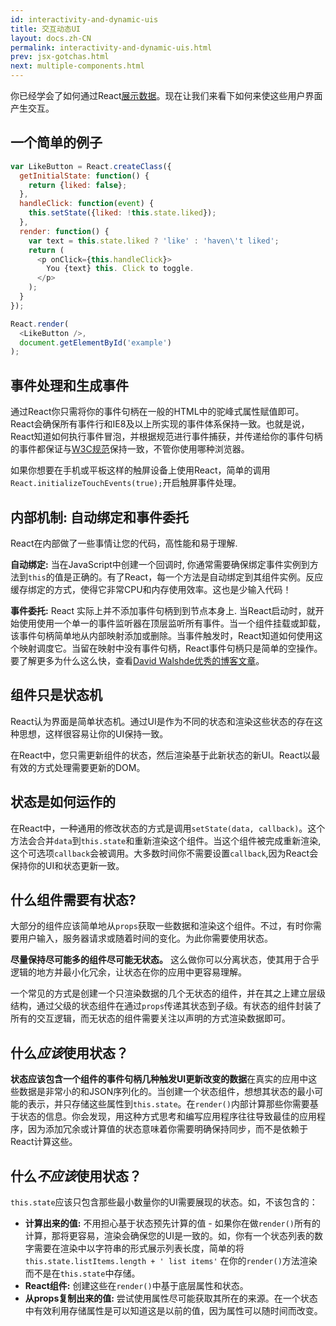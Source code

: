 ```yaml
---
id: interactivity-and-dynamic-uis
title: 交互动态UI
layout: docs.zh-CN
permalink: interactivity-and-dynamic-uis.html
prev: jsx-gotchas.html
next: multiple-components.html
---
```


你已经学会了如何通过React[展示数据](/react/docs.zh-CN/displaying-data.html)。现在让我们来看下如何来使这些用户界面产生交互。

## 一个简单的例子

```javascript
var LikeButton = React.createClass({
  getInitialState: function() {
    return {liked: false};
  },
  handleClick: function(event) {
    this.setState({liked: !this.state.liked});
  },
  render: function() {
    var text = this.state.liked ? 'like' : 'haven\'t liked';
    return (
      <p onClick={this.handleClick}>
        You {text} this. Click to toggle.
      </p>
    );
  }
});

React.render(
  <LikeButton />,
  document.getElementById('example')
);
```


## 事件处理和生成事件

通过React你只需将你的事件句柄在一般的HTML中的驼峰式属性赋值即可。React会确保所有事件行和IE8及以上所实现的事件体系保持一致。也就是说，React知道如何执行事件冒泡，并根据规范进行事件捕获，并传递给你的事件句柄的事件都保证与[W3C规范](http://www.w3.org/TR/DOM-Level-3-Events/)保持一致，不管你使用哪种浏览器。

如果你想要在手机或平板这样的触屏设备上使用React，简单的调用`React.initializeTouchEvents(true);`开启触屏事件处理。


## 内部机制: 自动绑定和事件委托

 React在内部做了一些事情让您的代码，高性能和易于理解.

**自动绑定:** 当在JavaScript中创建一个回调时, 你通常需要确保绑定事件实例到方法到`this`的值是正确的。有了React，每一个方法是自动绑定到其组件实例。反应缓存绑定的方式，使得它非常CPU和内存使用效率。这也是少输入代码！

**事件委托:** React 实际上并不添加事件句柄到到节点本身上. 当React启动时，就开始使用使用一个单一的事件监听器在顶层监听所有事件。当一个组件挂载或卸载，该事件句柄简单地从内部映射添加或删除。当事件触发时，React知道如何使用这个映射调度它。当留在映射中没有事件句柄，React事件句柄只是简单的空操作。要了解更多为什么这么快，查看[David Walshde优秀的博客文章](http://davidwalsh.name/event-delegate)。

## 组件只是状态机

React认为界面是简单状态机。通过UI是作为不同的状态和渲染这些状态的存在这种思想，这样很容易让你的UI保持一致。

在React中，您只需更新组件的状态，然后渲染基于此新状态的新UI。React以最有效的方式处理需要更新的DOM。


## 状态是如何运作的

在React中，一种通用的修改状态的方式是调用`setState(data, callback)`。这个方法会合并`data`到`this.state`和重新渲染这个组件。当这个组件被完成重新渲染,这个可选项`callback`会被调用。大多数时间你不需要设置`callback`,因为React会保持你的UI和状态更新一致。


## 什么组件需要有状态?

大部分的组件应该简单地从`props`获取一些数据和渲染这个组件。不过，有时你需要用户输入，服务器请求或随着时间的变化。为此你需要使用状态。

**尽量保持尽可能多的组件尽可能无状态。** 这么做你可以分离状态，使其用于合乎逻辑的地方并最小化冗余，让状态在你的应用中更容易理解。


一个常见的方式是创建一个只渲染数据的几个无状态的组件，并在其之上建立层级结构，通过父级的状态组件在通过`props`传递其状态到子级。有状态的组件封装了所有的交互逻辑，而无状态的组件需要关注以声明的方式渲染数据即可。


## 什么*应该*使用状态？

**状态应该包含一个组件的事件句柄几种触发UI更新改变的数据**在真实的应用中这些数据是非常小的和JSON序列化的。当创建一个状态组件，想想其状态的最小可能的表示，并只存储这些属性到`this.state`。在`render()`内部计算那些你需要基于状态的信息。你会发现，用这种方式思考和编写应用程序往往导致最佳的应用程序，因为添加冗余或计算值的状态意味着你需要明确保持同步，而不是依赖于React计算这些。

## 什么*不应该*使用状态？

`this.state`应该只包含那些最小数量你的UI需要展现的状态。如，不该包含的：

* **计算出来的值:** 不用担心基于状态预先计算的值 - 如果你在做`render()`所有的计算，那将更容易，渲染会确保您的UI是一致的。如，你有一个状态列表的数字需要在渲染中以字符串的形式展示列表长度，简单的将`this.state.listItems.length + ' list items'` 在你的`render()`方法渲染而不是在`this.state`中存储。
* **React组件:** 创建这些在`render()`中基于底层属性和状态。
* **从props复制出来的值:** 尝试使用属性尽可能获取其所在的来源。在一个状态中有效利用存储属性是可以知道这是以前的值，因为属性可以随时间而改变。
